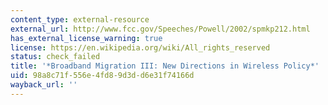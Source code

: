 ```yaml
---
content_type: external-resource
external_url: http://www.fcc.gov/Speeches/Powell/2002/spmkp212.html
has_external_license_warning: true
license: https://en.wikipedia.org/wiki/All_rights_reserved
status: check_failed
title: '*Broadband Migration III: New Directions in Wireless Policy*'
uid: 98a8c71f-556e-4fd8-9d3d-d6e31f74166d
wayback_url: ''
---
```

